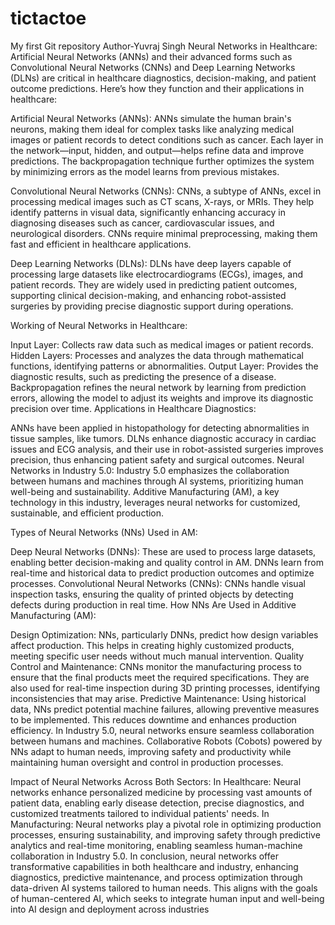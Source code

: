# tictactoe
My first Git repository 
Author-Yuvraj Singh
Neural Networks in Healthcare:
Artificial Neural Networks (ANNs) and their advanced forms such as Convolutional Neural Networks (CNNs) and Deep Learning Networks (DLNs) are critical in healthcare diagnostics, decision-making, and patient outcome predictions. Here’s how they function and their applications in healthcare:

Artificial Neural Networks (ANNs): ANNs simulate the human brain's neurons, making them ideal for complex tasks like analyzing medical images or patient records to detect conditions such as cancer. Each layer in the network—input, hidden, and output—helps refine data and improve predictions. The backpropagation technique further optimizes the system by minimizing errors as the model learns from previous mistakes.

Convolutional Neural Networks (CNNs): CNNs, a subtype of ANNs, excel in processing medical images such as CT scans, X-rays, or MRIs. They help identify patterns in visual data, significantly enhancing accuracy in diagnosing diseases such as cancer, cardiovascular issues, and neurological disorders. CNNs require minimal preprocessing, making them fast and efficient in healthcare applications.

Deep Learning Networks (DLNs): DLNs have deep layers capable of processing large datasets like electrocardiograms (ECGs), images, and patient records. They are widely used in predicting patient outcomes, supporting clinical decision-making, and enhancing robot-assisted surgeries by providing precise diagnostic support during operations.

Working of Neural Networks in Healthcare:

Input Layer: Collects raw data such as medical images or patient records.
Hidden Layers: Processes and analyzes the data through mathematical functions, identifying patterns or abnormalities.
Output Layer: Provides the diagnostic results, such as predicting the presence of a disease. Backpropagation refines the neural network by learning from prediction errors, allowing the model to adjust its weights and improve its diagnostic precision over time.
Applications in Healthcare Diagnostics:

ANNs have been applied in histopathology for detecting abnormalities in tissue samples, like tumors.
DLNs enhance diagnostic accuracy in cardiac issues and ECG analysis, and their use in robot-assisted surgeries improves precision, thus enhancing patient safety and surgical outcomes.
Neural Networks in Industry 5.0:
Industry 5.0 emphasizes the collaboration between humans and machines through AI systems, prioritizing human well-being and sustainability. Additive Manufacturing (AM), a key technology in this industry, leverages neural networks for customized, sustainable, and efficient production.

Types of Neural Networks (NNs) Used in AM:

Deep Neural Networks (DNNs): These are used to process large datasets, enabling better decision-making and quality control in AM. DNNs learn from real-time and historical data to predict production outcomes and optimize processes.
Convolutional Neural Networks (CNNs): CNNs handle visual inspection tasks, ensuring the quality of printed objects by detecting defects during production in real time.
How NNs Are Used in Additive Manufacturing (AM):

Design Optimization: NNs, particularly DNNs, predict how design variables affect production. This helps in creating highly customized products, meeting specific user needs without much manual intervention.
Quality Control and Maintenance: CNNs monitor the manufacturing process to ensure that the final products meet the required specifications. They are also used for real-time inspection during 3D printing processes, identifying inconsistencies that may arise.
Predictive Maintenance: Using historical data, NNs predict potential machine failures, allowing preventive measures to be implemented. This reduces downtime and enhances production efficiency.
In Industry 5.0, neural networks ensure seamless collaboration between humans and machines. Collaborative Robots (Cobots) powered by NNs adapt to human needs, improving safety and productivity while maintaining human oversight and control in production processes.

Impact of Neural Networks Across Both Sectors:
In Healthcare: Neural networks enhance personalized medicine by processing vast amounts of patient data, enabling early disease detection, precise diagnostics, and customized treatments tailored to individual patients' needs.
In Manufacturing: Neural networks play a pivotal role in optimizing production processes, ensuring sustainability, and improving safety through predictive analytics and real-time monitoring, enabling seamless human-machine collaboration in Industry 5.0.
In conclusion, neural networks offer transformative capabilities in both healthcare and industry, enhancing diagnostics, predictive maintenance, and process optimization through data-driven AI systems tailored to human needs. This aligns with the goals of human-centered AI, which seeks to integrate human input and well-being into AI design and deployment across industries
